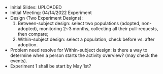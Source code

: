  - Initial Slides: UPLOADED 
 - Initial Meeting: 04/14/2022 Experiment
 - Design (Two Experiment Designs):
   	 1. Between-subject design: select two populations (adopted, non-adopted), monitoring 2~3 months, collecting all their
   pull-requests, then compare;
   	 2. Within-subject design: select a population, check before vs. after adoption. 
 - Problem need resolve for Within-subject design: is there a way to determine when a person starts the activity overview? (may check the events). 
 - Experiment 1 shall be start by May 1st?

